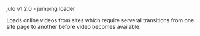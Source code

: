 julo v1.2.0 - jumping loader

Loads online videos from sites which require serveral transitions from
one site page to another before video becomes available.
